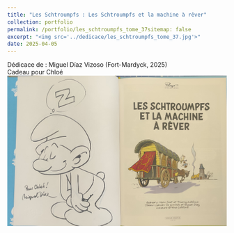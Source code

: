```yaml
---
title: "Les Schtroumpfs : Les Schtroumpfs et la machine à rêver"
collection: portfolio
permalink: /portfolio/les_schtroumpfs_tome_37sitemap: false
excerpt: "<img src='../dedicace/les_schtroumpfs_tome_37.jpg'>"
date: 2025-04-05
---
```


Dédicace de : Miguel Díaz Vizoso (Fort-Mardyck, 2025)<br>Cadeau pour Chloé
<img src='../dedicace/les_schtroumpfs_tome_37.jpg'>